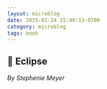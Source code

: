 ```yaml
---
layout: microblog
date: 2015-02-24 15:49:13-0700
category: microblog
tags: book
---
```

## 📖 Eclipse
*By Stephenie Meyer*

